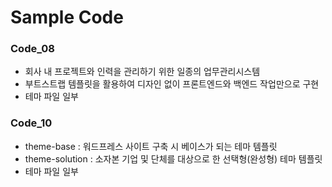 # Sample Code

### Code_08

- 회사 내 프로젝트와 인력을 관리하기 위한 일종의 업무관리시스템
- 부트스트랩 템플릿을 활용하여 디자인 없이 프론트엔드와 백엔드 작업만으로 구현
- 테마 파일 일부

### Code_10

- theme-base : 워드프레스 사이트 구축 시 베이스가 되는 테마 템플릿
- theme-solution : 소자본 기업 및 단체를 대상으로 한 선택형(완성형) 테마 템플릿
- 테마 파일 일부
